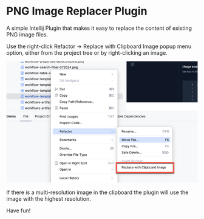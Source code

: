 # PNG Image Replacer Plugin

A simple Intellij Plugin that makes it easy to replace the content of existing PNG image files.

Use the right-click Refactor -> Replace with Clipboard Image popup menu option, either from the
project tree or by right-clicking an image.

![Image Replace popoup menu action](screenshot.png)

If there is a multi-resolution image in the clipboard the plugin will use the image with the highest resolution.

Have fun!